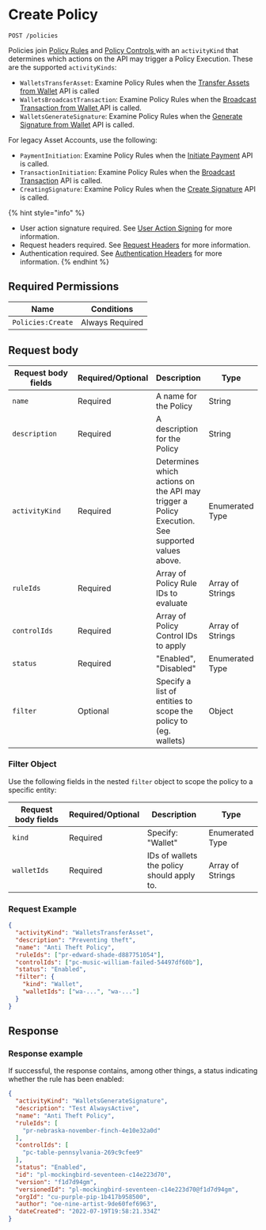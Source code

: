 # Create Policy

`POST /policies`

Policies join [Policy Rules](../policy-rules/createpolicyrule.md) and [Policy Controls ](../policy-controls/createpolicycontrol.md)with an `activityKind` that determines which actions on the API may trigger a Policy Execution. These are the supported `activityKinds`:

* `WalletsTransferAsset`: Examine Policy Rules when the [Transfer Assets from Wallet](../../wallets-api/transfer-asset-from-wallet.md) API is called
* `WalletsBroadcastTransaction`: Examine Policy Rules when the [Broadcast Transaction from Wallet ](../../wallets-api/broadcast-transaction-from-wallet.md)API is called.
* `WalletsGenerateSignature`: Examine Policy Rules when the [Generate Signature from Wallet](../../wallets-api/generate-signature-from-wallet.md) API is called.



For legacy Asset Accounts, use the following:&#x20;

* `PaymentInitiation`: Examine Policy Rules when the [Initiate Payment](../../high-level-api-asset-accounts-and-payments/payments/initiatepayment.md) API is called.
* `TransactionInitiation`: Examine Policy Rules when the [Broadcast Transaction](../../deprecated-apis/low-level-api-keys-and-transactions/transaction-execution/broadcasttransaction/) API is called.
* `CreatingSignature`: Examine Policy Rules when the [Create Signature](../../deprecated-apis/low-level-api-keys-and-transactions/transaction-execution/createsignature.md) API is called.

{% hint style="info" %}
* User action signature required. See [User Action Signing](../../authentication/user-action-signing/) for more information.
* Request headers required. See [Request Headers](../../../getting-started/request-headers.md) for more information.
* Authentication required. See [Authentication Headers](../../../getting-started/request-headers.md#authentication-headers) for more information.
{% endhint %}

## Required Permissions

| Name              | Conditions      |
| ----------------- | --------------- |
| `Policies:Create` | Always Required |

## Request body <a href="#request-body" id="request-body"></a>

<table><thead><tr><th width="217">Request body fields</th><th width="113">Required/Optional</th><th>Description</th><th>Type</th></tr></thead><tbody><tr><td><code>name</code></td><td>Required</td><td>A name for the Policy</td><td>String</td></tr><tr><td><code>description</code></td><td>Required</td><td>A description for the Policy</td><td>String</td></tr><tr><td><code>activityKind</code></td><td>Required</td><td>Determines which actions on the API may trigger a Policy Execution. See supported values above.</td><td>Enumerated Type</td></tr><tr><td><code>ruleIds</code></td><td>Required</td><td>Array of Policy Rule IDs to evaluate</td><td>Array of Strings</td></tr><tr><td><code>controlIds</code></td><td>Required</td><td>Array of Policy Control IDs to apply</td><td>Array of Strings</td></tr><tr><td><code>status</code></td><td>Required</td><td>"Enabled", "Disabled"</td><td>Enumerated Type</td></tr><tr><td><code>filter</code></td><td>Optional</td><td>Specify a list of entities to scope the policy to (eg. wallets)</td><td>Object</td></tr></tbody></table>

### Filter Object

Use the following fields in the nested `filter` object to scope the policy to a specific entity:

<table><thead><tr><th width="254">Request body fields</th><th width="113">Required/Optional</th><th width="218">Description</th><th>Type</th></tr></thead><tbody><tr><td><code>kind</code></td><td>Required</td><td>Specify: "Wallet"</td><td>Enumerated Type</td></tr><tr><td><code>walletIds</code></td><td>Required</td><td>IDs of wallets the policy should apply to.</td><td>Array of Strings</td></tr></tbody></table>

### Request Example <a href="#request-example.1" id="request-example.1"></a>

```json
{
  "activityKind": "WalletsTransferAsset",
  "description": "Preventing theft",
  "name": "Anti Theft Policy",
  "ruleIds": ["pr-edward-shade-d887751054"],
  "controlIds": ["pc-music-william-failed-54497df60b"],
  "status": "Enabled",
  "filter": {
    "kind": "Wallet",
    "walletIds": ["wa-...", "wa-..."]
  }
}
```

## Response <a href="#response" id="response"></a>

### Response example <a href="#response-example" id="response-example"></a>

If successful, the response contains, among other things, a status indicating whether the rule has been enabled:

```json
{
  "activityKind": "WalletsGenerateSignature",
  "description": "Test AlwaysActive",
  "name": "Anti Theft Policy",
  "ruleIds": [
    "pr-nebraska-november-finch-4e10e32a0d"
  ],
  "controlIds": [
    "pc-table-pennsylvania-269c9cfee9"
  ],
  "status": "Enabled",
  "id": "pl-mockingbird-seventeen-c14e223d70",
  "version": "f1d7d94gm",
  "versionedId": "pl-mockingbird-seventeen-c14e223d70@f1d7d94gm",
  "orgId": "cu-purple-pip-1b417b958500",
  "author": "oe-nine-artist-9de60fef6963",
  "dateCreated": "2022-07-19T19:58:21.334Z"
}

```
